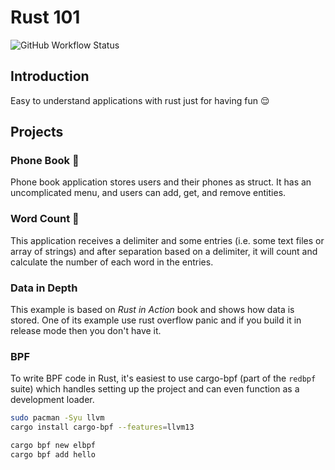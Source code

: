 # Rust 101

![GitHub Workflow Status](https://img.shields.io/github/actions/workflow/status/1995parham/rust101/ci.yaml?label=ci&logo=github&style=flat-square&branch=main)

## Introduction

Easy to understand applications with rust just for having fun :relieved:

## Projects

### Phone Book 📱

Phone book application stores users and their phones as struct.
It has an uncomplicated menu,
and users can add, get, and remove entities.

### Word Count 🔢

This application receives a delimiter and some entries
(i.e. some text files or array of strings) and after separation based on a delimiter,
it will count and calculate the number of each word in the entries.

### Data in Depth

This example is based on _Rust in Action_ book and shows how data is stored.
One of its example use rust overflow panic and
if you build it in release mode then you don't have it.

### BPF

To write BPF code in Rust, it's easiest to use cargo-bpf (part of the `redbpf` suite)
which handles setting up the project and can even function as a development loader.

```bash
sudo pacman -Syu llvm
cargo install cargo-bpf --features=llvm13
```

```bash
cargo bpf new elbpf
cargo bpf add hello
```
